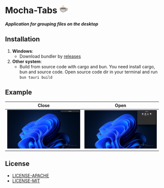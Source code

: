 # Mocha-Tabs <img style="width: 30px" src="docs/images_for_readme/cup.png">
***Application for grouping files on the desktop***

## Installation
1. **Windows**:
    * Download bundler by [releases](https://github.com/europeDreadlyDevil/Mocha-Tabs/releases/tag/mocha-tabs-0.1.0-beta)
2. **Other system**:
    * Build from source code with cargo and bun. You need install cargo, bun and source code. Open source code dir in your terminal and run ```bun tauri build```
## Example

|Close|Open|
|-----|----|
|![img.png](docs/images_for_readme/img.png)|![img.png](docs/images_for_readme/img2.png)



## License
* [LICENSE-APACHE](LICENSE-APACHE)
* [LICENSE-MIT](LICENSE-MIT)